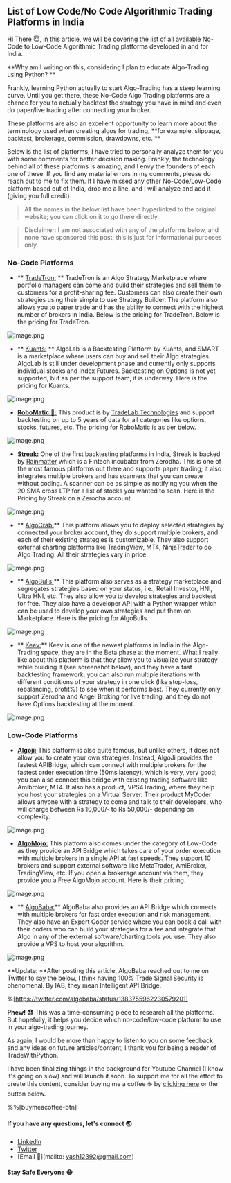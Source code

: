 ## List of Low Code/No Code Algorithmic Trading Platforms in India

Hi There 😇, in this article, we will be covering the list of all available No-Code to Low-Code Algorithmic Trading platforms developed in and for India. 

**Why am I writing on this, considering I plan to educate Algo-Trading using Python? **

Frankly, learning Python actually to start Algo-Trading has a steep learning curve. Until you get there, these No-Code Algo Trading platforms are a chance for you to actually backtest the strategy you have in mind and even do paper/live trading after connecting your broker. 

These platforms are also an excellent opportunity to learn more about the terminology used when creating algos for trading, **for example, slippage, backtest, brokerage, commission, drawdowns, etc. **

Below is the list of platforms; I have tried to personally analyze them for you with some comments for better decision making. Frankly, the technology behind all of these platforms is amazing, and I envy the founders of each one of these. If you find any material errors in my comments, please do reach out to me to fix them. If I have missed any other No-Code/Low-Code platform based out of India, drop me a line, and I will analyze and add it (giving you full credit)

> All the names in the below list have been hyperlinked to the original website; you can click on it to go there directly. 

> Disclaimer: I am not associated with any of the platforms below, and none have sponsored this post; this is just for informational purposes only.

### No-Code Platforms

- ** [TradeTron:](https://bit.ly/3aiCHfG) ** TradeTron is an Algo Strategy Marketplace where portfolio managers can come and build their strategies and sell them to customers for a profit-sharing fee. Customers can also create their own strategies using their simple to use Strategy Builder. The platform also allows you to paper trade and has the ability to connect with the highest number of brokers in India. Below is the pricing for TradeTron. Below is the pricing for TradeTron.

![image.png](https://cdn.hashnode.com/res/hashnode/image/upload/v1618724957782/cUECwCRaf.png)

- ** [Kuants:](https://bit.ly/3eaXP95) **  AlgoLab is a Backtesting Platform by Kuants, and SMART is a marketplace where users can buy and sell their Algo strategies. AlgoLab is still under development phase and currently only supports individual stocks and Index Futures. Backtesting on Options is not yet supported, but as per the support team, it is underway. Here is the pricing for Kuants. 

![image.png](https://cdn.hashnode.com/res/hashnode/image/upload/v1618726259712/5KDHRQRAe.png)

-  **[RoboMatic 🤖:](https://bit.ly/3ggkxPH)** This product is by  [TradeLab Technologies](https://bit.ly/3aiFTYI) and support backtesting on up to 5 years of data for all categories like options, stocks, futures, etc. The pricing for RoboMatic is as per below.

![image.png](https://cdn.hashnode.com/res/hashnode/image/upload/v1618727239982/jpH9HdvNb.png)
 
- **[Streak:](https://bit.ly/3uYMuPZ)** One of the first backtesting platforms in India, Streak is backed by  [Rainmatter](https://rainmatter.com/) which is a Fintech incubator from Zerodha. This is one of the most famous platforms out there and supports paper trading; it also integrates multiple brokers and has scanners that you can create without coding. A scanner can be as simple as notifying you when the 20 SMA cross LTP for a list of stocks you wanted to scan. Here is the Pricing by Streak on a Zerodha account. 

![image.png](https://cdn.hashnode.com/res/hashnode/image/upload/v1618727631257/VaH9h_SIz.png)

- ** [AlgoCrab:](https://bit.ly/3dpJczw)** This platform allows you to deploy selected strategies by connected your broker account, they do support multiple brokers, and each of their existing strategies is customizable. They also support external charting platforms like TradingView, MT4, NinjaTrader to do Algo Trading. All their strategies vary in price.

![image.png](https://cdn.hashnode.com/res/hashnode/image/upload/v1618730299548/RZ6irEq0g.png)

- ** [AlgoBulls:](https://bit.ly/32CEqZn)** This platform also serves as a strategy marketplace and segregates strategies based on your status, i.e., Retail Investor, HNI, Ultra HNI, etc. They also allow you to develop strategies and backtest for free. They also have a developer API with a Python wrapper which can be used to develop your own strategies and put them on Marketplace. Here is the pricing for AlgoBulls.

![image.png](https://cdn.hashnode.com/res/hashnode/image/upload/v1618730715670/7mn9I4YGb.png)

- ** [Keev:](https://bit.ly/3txkHpu)** Keev is one of the newest platforms in India in the Algo-Trading space, they are in the Beta phase at the moment. What I really like about this platform is that they allow you to visualize your strategy while building it (see screenshot below), and they have a fast backtesting framework; you can also run multiple iterations with different conditions of your strategy in one click (like stop-loss, rebalancing, profit%) to see when it performs best. They currently only support Zerodha and Angel Broking for live trading, and they do not have Options backtesting at the moment. 

![image.png](https://cdn.hashnode.com/res/hashnode/image/upload/v1618731171973/F3CLFFfiO.png)

### Low-Code Platforms

-  **[Algoji:](https://bit.ly/3x2kay5)** This platform is also quite famous, but unlike others, it does not allow you to create your own strategies. Instead, AlgoJi provides the fastest APIBridge, which can connect with multiple brokers for the fastest order execution time (50ms latency), which is very, very good; you can also connect this bridge with existing trading software like Amibroker, MT4. It also has a product, VPS4Trading, where they help you host your strategies on a Virtual Server. 
Their product MyCoder allows anyone with a strategy to come and talk to their developers, who will charge between Rs 10,000/- to Rs 50,000/- depending on complexity.

![image.png](https://cdn.hashnode.com/res/hashnode/image/upload/v1618729321317/c0qlev_XI.png)

- **[AlgoMojo:](https://bit.ly/2QghqMV)** This platform also comes under the category of Low-Code as they provide an API Bridge which takes care of your order execution with multiple brokers in a single API at fast speeds. They support 10 brokers and support external software like MetaTrader, AmiBroker, TradingView, etc. If you open a brokerage account via them, they provide you a Free AlgoMojo account. Here is their pricing.

![image.png](https://cdn.hashnode.com/res/hashnode/image/upload/v1618731430711/Xm-lLoe5x.png)

- ** [AlgoBaba:](https://bit.ly/3giFnhc)** AlgoBaba also provides an API Bridge which connects with multiple brokers for fast order execution and risk management. They also have an Expert Coder service where you can book a call with their coders who can build your strategies for a fee and integrate that Algo in any of the external software/charting tools you use. They also provide a VPS to host your algorithm. 

![image.png](https://cdn.hashnode.com/res/hashnode/image/upload/v1618731707227/fqxwBgr4px.png)

**Update: **After posting this article, AlgoBaba reached out to me on Twitter to say the below, I think having 100% Trade Signal Security is phenomenal. By IAB, they mean Intelligent API Bridge.

%[https://twitter.com/algobaba/status/1383755962230579201]

**Phew! 😓** This was a time-consuming piece to research all the platforms. But hopefully, it helps you decide which no-code/low-code platform to use in your algo-trading journey. 

As again, I would be more than happy to listen to you on some feedback and any ideas on future articles/content; I thank you for being a reader of TradeWithPython.

I have been finalizing things in the background for Youtube Channel (I know it's going on slow) and will launch it soon. To support me for all the effort to create this content, consider buying me a coffee ☕ by  [clicking here](https://www.buymeacoffee.com/tradewithyash)  or the button below.

%%[buymeacoffee-btn]
#### If you have any questions, let's connect 🌏

-  [Linkedin](https://www.linkedin.com/in/yashroongta/)
-  [Twitter](https://twitter.com/yash_roongta)  
-   [Email 📧](mailto: yash12392@gmail.com) 

#### Stay Safe Everyone 😷





